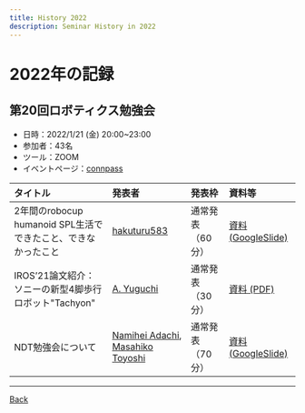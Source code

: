 ```yaml
---
title: History 2022
description: Seminar History in 2022
---
```


<link rel="shortcut icon" type="image/x-icon" href="/favicon.ico?">

# 2022年の記録

## 第20回ロボティクス勉強会

- 日時：2022/1/21 (金) 20:00~23:00
- 参加者：43名
- ツール：ZOOM
- イベントページ：[connpass](https://robosemi.connpass.com/event/219821/)

| タイトル | 発表者 | 発表枠 | 資料等 |
| :--- | :--- | :--- | :--- |
| 2年間のrobocup humanoid SPL生活でできたこと、できなかったこと | [hakuturu583](https://connpass.com/user/hakuturu583/) | 通常発表（60分） | [資料 (GoogleSlide)](https://docs.google.com/presentation/d/1j-hSwgQOoDsIUEV7DLl26_M0A91qPpyw9utUzgnFDTw/edit#slide=id.p) |
| IROS’21論文紹介：ソニーの新型4脚歩行ロボット"Tachyon" | [A. Yuguchi](https://connpass.com/user/ayuguchi/) | 通常発表（30分） | [資料 (PDF)](https://drive.google.com/file/d/1bnVN0Zq2UNLbACIWEAjSWzwy8UMcBQwi/view?usp=sharing) |
| NDT勉強会について | [Namihei Adachi](https://connpass.com/user/7oei/), [Masahiko Toyoshi](https://connpass.com/user/mtoyoshi1700/) | 通常発表（70分） | [資料 (GoogleSlide)](https://docs.google.com/presentation/d/1rWhCQtZv4YSWdedoJWPAF3Q4umwaA8yuDADyWIhrM20/edit?usp=sharing) |

<!-- ## 第N回ロボティクス勉強会

- 日時：2021/ (金) 20:00~23:00
- 参加者：N名
- ツール：ZOOM
- イベントページ：[connpass](URL)

| タイトル | 発表者 | 発表枠 | 資料等 |
| :--- | :--- | :--- | :--- |
|  | [name](https://connpass.com/user/name/) | LT | [資料](url) |
|  | [name](https://connpass.com/user/name/) | LT | [資料](url) |
|  | [name](https://connpass.com/user/name/) | 通常発表（N分） | [資料](url) |
|  | [name](https://connpass.com/user/name/) | 通常発表（N分） | [資料](url) | -->
- - -
[Back](../index)
